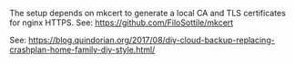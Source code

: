 The setup depends on mkcert to generate a local CA and TLS certificates for nginx HTTPS. See:
https://github.com/FiloSottile/mkcert

See: https://blog.quindorian.org/2017/08/diy-cloud-backup-replacing-crashplan-home-family-diy-style.html/



